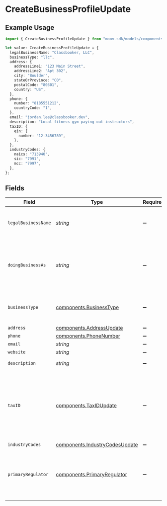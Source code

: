 # CreateBusinessProfileUpdate

## Example Usage

```typescript
import { CreateBusinessProfileUpdate } from "moov-sdk/models/components";

let value: CreateBusinessProfileUpdate = {
  legalBusinessName: "Classbooker, LLC",
  businessType: "llc",
  address: {
    addressLine1: "123 Main Street",
    addressLine2: "Apt 302",
    city: "Boulder",
    stateOrProvince: "CO",
    postalCode: "80301",
    country: "US",
  },
  phone: {
    number: "8185551212",
    countryCode: "1",
  },
  email: "jordan.lee@classbooker.dev",
  description: "Local fitness gym paying out instructors",
  taxID: {
    ein: {
      number: "12-3456789",
    },
  },
  industryCodes: {
    naics: "713940",
    sic: "7991",
    mcc: "7997",
  },
};
```

## Fields

| Field                                                                                                          | Type                                                                                                           | Required                                                                                                       | Description                                                                                                    | Example                                                                                                        |
| -------------------------------------------------------------------------------------------------------------- | -------------------------------------------------------------------------------------------------------------- | -------------------------------------------------------------------------------------------------------------- | -------------------------------------------------------------------------------------------------------------- | -------------------------------------------------------------------------------------------------------------- |
| `legalBusinessName`                                                                                            | *string*                                                                                                       | :heavy_minus_sign:                                                                                             | The legal name under which the entity is registered.                                                           | Classbooker, LLC                                                                                               |
| `doingBusinessAs`                                                                                              | *string*                                                                                                       | :heavy_minus_sign:                                                                                             | A registered trade name under which the business operates, if different from its legal name.                   |                                                                                                                |
| `businessType`                                                                                                 | [components.BusinessType](../../models/components/businesstype.md)                                             | :heavy_minus_sign:                                                                                             | The type of entity represented by this business.                                                               | llc                                                                                                            |
| `address`                                                                                                      | [components.AddressUpdate](../../models/components/addressupdate.md)                                           | :heavy_minus_sign:                                                                                             | N/A                                                                                                            |                                                                                                                |
| `phone`                                                                                                        | [components.PhoneNumber](../../models/components/phonenumber.md)                                               | :heavy_minus_sign:                                                                                             | N/A                                                                                                            |                                                                                                                |
| `email`                                                                                                        | *string*                                                                                                       | :heavy_minus_sign:                                                                                             | N/A                                                                                                            | jordan.lee@classbooker.dev                                                                                     |
| `website`                                                                                                      | *string*                                                                                                       | :heavy_minus_sign:                                                                                             | N/A                                                                                                            |                                                                                                                |
| `description`                                                                                                  | *string*                                                                                                       | :heavy_minus_sign:                                                                                             | N/A                                                                                                            | Local fitness gym paying out instructors                                                                       |
| `taxID`                                                                                                        | [components.TaxIDUpdate](../../models/components/taxidupdate.md)                                               | :heavy_minus_sign:                                                                                             | An EIN (employer identification number) for the business. For sole proprietors, an SSN can be used as the EIN. |                                                                                                                |
| `industryCodes`                                                                                                | [components.IndustryCodesUpdate](../../models/components/industrycodesupdate.md)                               | :heavy_minus_sign:                                                                                             | N/A                                                                                                            |                                                                                                                |
| `primaryRegulator`                                                                                             | [components.PrimaryRegulator](../../models/components/primaryregulator.md)                                     | :heavy_minus_sign:                                                                                             | If the business is a financial institution, this field describes its primary regulator.                        |                                                                                                                |